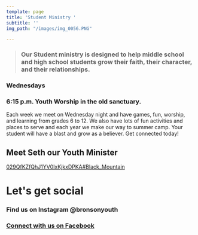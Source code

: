 ```yaml
---
template: page
title: 'Student Ministry '
subtitle: ''
img_path: "/images/img_0056.PNG"

---
```

> ### Our Student ministry is designed to help middle school and high school students grow their faith, their character, and their relationships.

### **Wednesdays**

### 6:15 p.m. Youth Worship in the old sanctuary.

Each week we meet on Wednesday night and have games, fun, worship, and learning from grades 6 to 12. We also have lots of fun activities and places to serve and each year we make our way to summer camp. Your student will have a blast and grow as a believer. Get connected today! 

## Meet Seth our Youth Minister

[029QfKZfQhJ1YV0IxKjkxDPKA#Black_Mountain](https://share.icloud.com/photos/029QfKZfQhJ1YV0IxKjkxDPKA#Black_Mountain "029QfKZfQhJ1YV0IxKjkxDPKA#Black_Mountain")

# Let's get social

### Find us on Instagram @bronsonyouth

### [Connect with us on Facebook](https://www.facebook.com/pg/FBC-Bronson-Youth-1467908543248280)